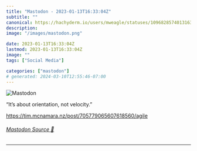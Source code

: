 ```yaml
---
title: "Mastodon - 2023-01-13T16:33:04Z"
subtitle: ""
canonical: https://hachyderm.io/users/mweagle/statuses/109682857401316365
description:
image: "/images/mastodon.png"

date: 2023-01-13T16:33:04Z
lastmod: 2023-01-13T16:33:04Z
image: ""
tags: ["Social Media"]

categories: ["mastodon"]
# generated: 2024-03-10T12:55:46-07:00
---
```

![Mastodon](/images/mastodon.png)

<p>“It’s about orientation, not velocity.”</p><p><a href="https://tim.mcnamara.nz/post/705779065607618560/agile" target="_blank" rel="nofollow noopener noreferrer" translate="no"><span class="invisible">https://</span><span class="ellipsis">tim.mcnamara.nz/post/705779065</span><span class="invisible">607618560/agile</span></a></p>


###### [Mastodon Source 🐘](https://hachyderm.io/@mweagle/109682857401316365)

___
